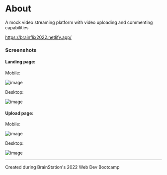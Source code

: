 # About

A mock video streaming platform with video uploading and commenting capabilities

https://brainflix2022.netlify.app/

### Screenshots
#### Landing page:

Mobile:

![image](https://user-images.githubusercontent.com/104222379/192429018-1eaa7648-8c19-4d6d-9750-01bc0533c809.png)

Desktop:

![image](https://user-images.githubusercontent.com/104222379/192428281-a90af989-b78b-485c-8616-f642b621fd41.png)

#### Upload page:

Mobile:

![image](https://user-images.githubusercontent.com/104222379/192428964-3b392792-c5bd-4a23-a1aa-5a2a8d225618.png)

Desktop:

![image](https://user-images.githubusercontent.com/104222379/192428325-513da064-b849-42a6-b8f3-48b69b0dc265.png)



----------
Created during BrainStation's 2022 Web Dev Bootcamp

